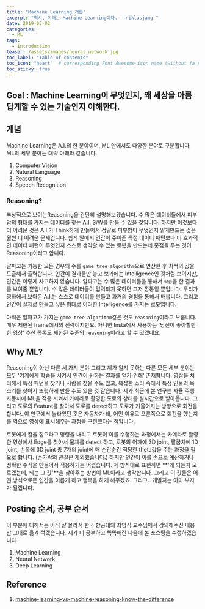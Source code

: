 ```yaml
---
title: "Machine Learning 개론"
excerpt: "역시, 미래는 Machine Learning이다. - niklasjang-"
date: 2019-05-02
categories:
  - ML
tags:
  - introduction
teaser: /assets/images/neural_network.jpg
toc_label: "Table of contents"
toc_icon: "heart"  # corresponding Font Awesome icon name (without fa prefix)
toc_sticky: true
---
```


Goal : Machine Learning이 무엇인지, 왜 세상을 아름답게할 수 있는 기술인지 이해한다.
---


## 개념

Machine Learning은 A.I.의 한 분야이며, ML 안에서도 다양한 분야로 구분됩니다. ML의 세부 분야는 대략 아래와 같습니다.

1. Computer Vision
2. Natural Language
3. Reasoning
4. Speech Recognition 


### Reasoning?
추상적으로 보이는Reasoning을 간단히 설명해보겠습니다. 수 많은 데이터들에서 피부암의 형태를 가지는 데이터를 찾는 A.I. S/W를 만들 수 있을 것입니다. 하지만 이것보다 더 어려운 것은 A.I.가 Think하게 만들어서 정말로 피부함이 무엇인지 알게만드는 것은 훨씬 더 어려운 문제입니다. 쉽게 말에서 인간이 주어준 특정 데이터 패턴보다 더 효과적인 데이터 패턴이 무엇인지 스스로 생각할 수 있는 로봇을 만드는데 중점을 두는 것이 Reasoning이라고 합니다.  

알파고는 가능한 모든 경우의 수를 `game tree algorithm`으로 연산한 후 최적의 값을 도출해서 출력합니다. 인간이 결과물만 놓고 보기에는 Intelligence인 것처럼 보이지만, 인간은 이렇게 사고하지 않습니다. 알파고는 수 많은 데이터들을 통해서 `학습`을 한 결과를 보여줄 뿐입니다. 수 많은 데이터들이 입력되지 못하면 그저 깡통일 뿐입니다. 우리가 영화에서 보아온 A.I.는 스스로 데이터를 만들고 과거의 경험을 통해서 배웁니다. 그리고 인간이 실제로 만들고 싶은 형태로 이러한 Intelligence를 가지는 로봇입니다.  

아직은 알파고가 가지는 `game tree algorithm`같은 것도 `reasoning`이라고 부릅니다. 매우 제한된 frame에서의 전략이지만요. 아니면 Insta에서 사용하는 '당신이 좋아할만한 영상' 추천 목록도 제한된 수준의 `reasoning`이라고 할 수 있겠네요.  

## Why ML?
Reasoning이 아닌 다른 세 가지 분야 그리고 제가 알지 못하는 다른 모든 세부 분야는 모두 '기계에게 학습을 시켜서 인간이 원하는 결과를 얻기 위해' 존재합니다. 영상을 처리해서 특정 패던을 찾거나 사람을 찾을 수도 있고, 복잡한 소리 속에서 특정 인물의 목소리를 찾아서 또렷하게 만들 수도 있을 것 같습니다. 제가 최근에 본 연구는 자율 주행 자동차에 ML을 적용 시켜서 카메라로 촬영한 도로의 상태를 실시간으로 받아옵니다. 그리고 도로의 Feature를 찾아서 도로를 detect하고 도로가 기울어지는 방향으로 회전을 합니다. 이 연구에서 놀라웠던 것은 자동차가 왜, 어떤 이유로 오른쪽으로 회전을 했는지를 역으로 영상에 표시해주는 과정을 구현했다는 점입니다.  

로봇에게 컵을 집으라고 명령을 내리고 로봇이 이를 수행하는 과정에서는 카메라로 촬영한 영상에서 Edge를 찾아서 물체를 detect 하고, 로봇의 어깨에 3D joint, 팔꿈치에 1D joint, 손목에 3D joint 총 7개의 joint에 매 순간순간 적당한 theta값을 주는 과정을 필요로 합니다. (손가락의 관절은 제외했습니다.) 하지만 인간이 이를 손으로 계산하거나 정확한 수식을 만들어서 적용하기는 어렵습니다. 제 방식대로 표현하면 **'왜 되는지 모르겠는데, 되는 그 값'**을 찾아주는 방법이 ML이라고 생각합니다. 그리고 이 값들은 어떤 방식으로든 인간을 이롭게 하고 행복을 하게 해주겠죠. 그리고.. 개발자는 아마 부자가 될껍니다.

## Posting 순서, 공부 순서

이 부분에 대해서는 아직 잘 몰라서 한국 항공대의 최영식 교수님께서 강의해주신 내용만 그대로 옮겨 적겠습니다. 제가 더 공부하고 똑똑해진 다음에 본 포스팅을 수정하겠습니다.

1. Machine Learning
2. Neural Network
3. Deep Learning

## Reference
1. [machine-learning-vs-machine-reasoning-know-the-difference](https://edgy.app/machine-learning-vs-machine-reasoning-know-the-difference)

